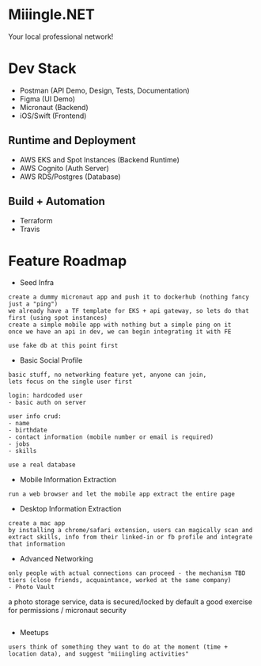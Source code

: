 # Miiingle.NET
Your local professional network!

# Dev Stack
- Postman (API Demo, Design, Tests, Documentation)
- Figma (UI Demo)
- Micronaut (Backend)
- iOS/Swift (Frontend)

## Runtime and Deployment
- AWS EKS and Spot Instances (Backend Runtime)
- AWS Cognito (Auth Server)
- AWS RDS/Postgres (Database)

## Build + Automation
- Terraform
- Travis

# Feature Roadmap
- Seed Infra
```
create a dummy micronaut app and push it to dockerhub (nothing fancy just a "ping")
we already have a TF template for EKS + api gateway, so lets do that first (using spot instances)
create a simple mobile app with nothing but a simple ping on it
once we have an api in dev, we can begin integrating it with FE

use fake db at this point first
```
- Basic Social Profile
```
basic stuff, no networking feature yet, anyone can join, 
lets focus on the single user first

login: hardcoded user
- basic auth on server

user info crud:
- name
- birthdate
- contact information (mobile number or email is required)
- jobs
- skills

use a real database
```
- Mobile Information Extraction
```
run a web browser and let the mobile app extract the entire page
```
- Desktop Information Extraction
```
create a mac app
by installing a chrome/safari extension, users can magically scan and extract skills, info from their linked-in or fb profile and integrate that information
```
- Advanced Networking
```
only people with actual connections can proceed - the mechanism TBD
tiers (close friends, acquaintance, worked at the same company)
- Photo Vault
```
a photo storage service, data is secured/locked by default
a good exercise for permissions / micronaut security
```
```
- Meetups
```
users think of something they want to do at the moment (time + location data), and suggest "miiingling activities"
```

